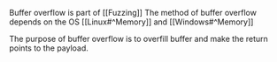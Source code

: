 Buffer overflow is part of [[Fuzzing]]
The method of buffer overflow depends on the OS [[Linux#^Memory]] and [[Windows#^Memory]]

The purpose of buffer overflow is to overfill buffer and make the return points to the payload. 

